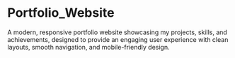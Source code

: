 # Portfolio_Website
A modern, responsive portfolio website showcasing my projects, skills, and achievements, designed to provide an engaging user experience with clean layouts, smooth navigation, and mobile-friendly design.
